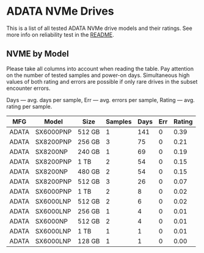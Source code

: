 ADATA NVMe Drives
=================

This is a list of all tested ADATA NVMe drive models and their ratings. See more
info on reliability test in the [README](https://github.com/linuxhw/SMART).

NVME by Model
------------

Please take all columns into account when reading the table. Pay attention on the
number of tested samples and power-on days. Simultaneous high values of both rating
and errors are possible if only rare drives in the subset encounter errors.

Days   — avg. days per sample,
Err    — avg. errors per sample,
Rating — avg. rating per sample.

| MFG       | Model              | Size   | Samples | Days  | Err   | Rating |
|-----------|--------------------|--------|---------|-------|-------|--------|
| ADATA     | SX6000PNP          | 512 GB | 1       | 141   | 0     | 0.39   |
| ADATA     | SX8200PNP          | 256 GB | 3       | 75    | 0     | 0.21   |
| ADATA     | SX8200NP           | 240 GB | 1       | 69    | 0     | 0.19   |
| ADATA     | SX8200PNP          | 1 TB   | 2       | 54    | 0     | 0.15   |
| ADATA     | SX8200NP           | 480 GB | 2       | 54    | 0     | 0.15   |
| ADATA     | SX8200PNP          | 512 GB | 3       | 26    | 0     | 0.07   |
| ADATA     | SX6000PNP          | 1 TB   | 2       | 8     | 0     | 0.02   |
| ADATA     | SX6000LNP          | 512 GB | 2       | 6     | 0     | 0.02   |
| ADATA     | SX6000LNP          | 256 GB | 1       | 4     | 0     | 0.01   |
| ADATA     | SX6000NP           | 512 GB | 2       | 4     | 0     | 0.01   |
| ADATA     | SX6000LNP          | 1 TB   | 1       | 1     | 0     | 0.01   |
| ADATA     | SX6000LNP          | 128 GB | 1       | 1     | 0     | 0.00   |
